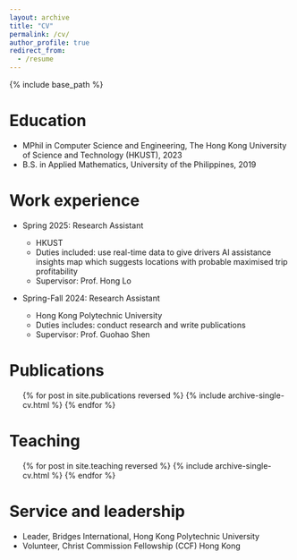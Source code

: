 ```yaml
---
layout: archive
title: "CV"
permalink: /cv/
author_profile: true
redirect_from:
  - /resume
---
```


{% include base_path %}

Education
======
* MPhil in Computer Science and Engineering, The Hong Kong University of Science and Technology (HKUST), 2023
* B.S. in Applied Mathematics, University of the Philippines, 2019

Work experience
======
* Spring 2025: Research Assistant
  * HKUST
  * Duties included: use real-time data to give drivers AI assistance insights map which suggests locations with probable maximised trip profitability
  * Supervisor: Prof. Hong Lo

* Spring-Fall 2024: Research Assistant
  * Hong Kong Polytechnic University
  * Duties includes: conduct research and write publications
  * Supervisor: Prof. Guohao Shen

<!--
Skills
======
* Skill 1
* Skill 2
  * Sub-skill 2.1
  * Sub-skill 2.2
  * Sub-skill 2.3
* Skill 3
-->

Publications
======
  <ul>{% for post in site.publications reversed %}
    {% include archive-single-cv.html %}
  {% endfor %}</ul>

<!--
Talks
======
  <ul>{% for post in site.talks reversed %}
    {% include archive-single-talk-cv.html  %}
  {% endfor %}</ul>
-->

Teaching
======
  <ul>{% for post in site.teaching reversed %}
    {% include archive-single-cv.html %}
  {% endfor %}</ul>
  
Service and leadership
======
* Leader, Bridges International, Hong Kong Polytechnic University
* Volunteer, Christ Commission Fellowship (CCF) Hong Kong
